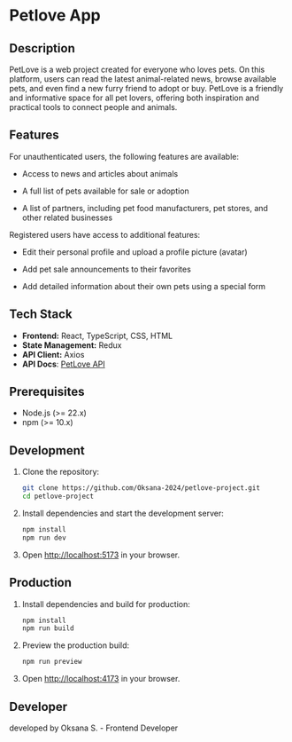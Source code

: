 # Petlove App

## Description

PetLove is a web project created for everyone who loves pets. On this platform, users can read the latest animal-related news, browse available pets, and even find a new furry friend to adopt or buy. PetLove is a friendly and informative space for all pet lovers, offering both inspiration and practical tools to connect people and animals.

## Features

For unauthenticated users, the following features are available:

- Access to news and articles about animals

- A full list of pets available for sale or adoption
- A list of partners, including pet food manufacturers, pet stores, and other related businesses

Registered users have access to additional features:

- Edit their personal profile and upload a profile picture (avatar)

- Add pet sale announcements to their favorites

- Add detailed information about their own pets using a special form

## Tech Stack

- **Frontend:** React, TypeScript, CSS, HTML
- **State Management:** Redux
- **API Client:** Axios
- **API Docs**: [PetLove API](https://petlove.b.goit.study/api-docs/)

## Prerequisites

- Node.js (>= 22.x)
- npm (>= 10.x)

## Development

1. Clone the repository:

   ```bash
   git clone https://github.com/Oksana-2024/petlove-project.git
   cd petlove-project
   ```

2. Install dependencies and start the development server:

   ```bash
   npm install
   npm run dev
   ```

3. Open [http://localhost:5173](http://localhost:5173) in your browser.

## Production

1. Install dependencies and build for production:

   ```bash
   npm install
   npm run build
   ```

2. Preview the production build:

   ```bash
   npm run preview
   ```

3. Open [http://localhost:4173](http://localhost:4173) in your browser.

## Developer

developed by Oksana S. - Frontend Developer

